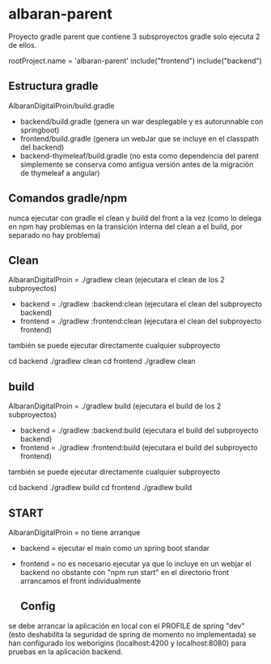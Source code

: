 # albaran-parent

Proyecto gradle parent que contiene 3 subsproyectos gradle solo ejecuta 2 de ellos.

rootProject.name = 'albaran-parent'
include("frontend")
include("backend")

## Estructura gradle
AlbaranDigitalProin/build.gradle
 - backend/build.gradle (genera un war desplegable y es autorunnable con springboot)
 - frontend/build.gradle (genera un webJar que se incluye en el classpath del backend)
 - backend-thymeleaf/build.gradle (no esta como dependencia del parent simplemente se conserva como antigua versión antes de la migración de thymeleaf a angular)

 ## Comandos gradle/npm

 nunca ejecutar  con gradle el clean y build del front a la vez (como lo delega en npm hay problemas en la transición interna del clean a el build, por separado no hay problema)

  ## Clean

 AlbaranDigitalProin =  ./gradlew clean (ejecutara el clean de los 2 subproyectos)
 - backend =  ./gradlew :backend:clean (ejecutara el clean del subproyecto backend)
 - frontend = ./gradlew :frontend:clean (ejecutara el clean del subproyecto frontend)

 también se puede ejecutar directamente cualquier subproyecto

 cd backend ./gradlew clean
cd frontend ./gradlew clean

  ## build

 AlbaranDigitalProin =  ./gradlew build (ejecutara el build de los 2 subproyectos)
 - backend =  ./gradlew :backend:build (ejecutara el build del subproyecto backend)
 - frontend = ./gradlew :frontend:build (ejecutara el build del subproyecto frontend)

 también se puede ejecutar directamente cualquier subproyecto

cd backend ./gradlew build
cd frontend ./gradlew build


  ## START

 AlbaranDigitalProin =  no tiene arranque
 - backend =  ejecutar el main como un spring boot standar
 - frontend = no es necesario ejecutar ya que lo incluye en un webjar el backend no obstante con "npm run start" en el directorio front arrancamos el front individualmente

   ## Config
 se debe arrancar la aplicación en local con el PROFILE de spring "dev" (esto deshabilita la seguridad de spring de momento no implementada)
 se han configurado los weborigins  (localhost:4200 y localhost:8080) para pruebas en la aplicación backend.